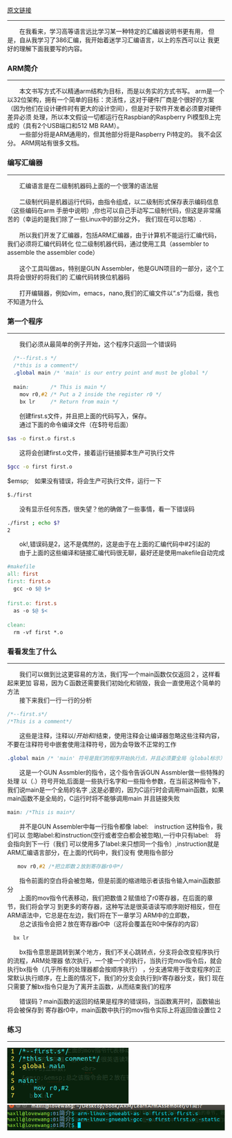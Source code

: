 [原文链接](http://thinkingeek.com/2013/01/09/arm-assembler-raspberry-pi-chapter-1/)

---
&emsp;&emsp;在我看来，学习高等语言远比学习某一种特定的汇编器说明书更有用，
但是，自从我学习了386汇编，我开始着迷学习汇编语言，以上的东西可以让
我更好的理解下面我要写的内容。

### ARM简介
---
&emsp;&emsp;本文书写方式不以精通arm结构为目标，而是以务实的方式书写。
arm是一个以32位架构，拥有一个简单的目标：灵活性，这对于硬件厂商是个很好的方案
（因为他们在设计硬件时有更大的设计空间），但是对于软件开发者必须要对硬件差异必须
处理，所以本文假设一切都运行在Raspbian的Raspberry
Pi模型B上完成的（具有2个USB端口和512 MB RAM）。  <br>
&emsp;&emsp;一些部分将是ARM通用的，但其他部分将是Raspberry Pi特定的。
我不会区分。 ARM网站有很多文档。  <br>

### 编写汇编器
---
&emsp;&emsp;汇编语言是在二级制机器码上面的一个很薄的语法层  <br>
  <br>
&emsp;&emsp;二级制代码是机器运行代码，由指令组成，以二级制形式保存表示编码信息（这些编码在arm
手册中说明）,你也可以自己手动写二级制代码，但这是非常痛苦的（幸运的是我们除了一些Linux中的部分之外，
我们现在可以忽略）.  <br>
  <br>
&emsp;&emsp;所以我们开发了汇编器，包括ARM汇编器，由于计算机不能运行汇编代码，我们必须将汇编代码转化
位二级制机器代码，通过使用工具（assembler to assemble the assembler code）  <br>
  <br>
&emsp;&emsp;这个工具叫做as，特别是GUN Assembler，他是GUN项目的一部分，这个工具将会很好的将我们的
汇编代码转换位机器码  <br>
  <br>
&emsp;&emsp;打开编辑器，例如vim，emacs，nano,我们的汇编文件以“.s”为后缀，我也不知道为什么
  <br>
### 第一个程序
---
&emsp;&emsp;我们必须从最简单的例子开始，这个程序只返回一个错误码  <br>

```css
  /*--first.s */
  /*this is a comment*/
  .global main /* 'main' is our entry point and must be global */

  main:       /* This is main */
    mov r0,#2 /* Put a 2 inside the register r0 */
    bx lr     /* Return from main */
```
&emsp;&emsp;创建first.s文件，并且把上面的代码写入，保存。  <br>
&emsp;&emsp;通过下面的命令编译文件（在$符号后面）  <br>

```bash
$as -o first.o first.s
```
&emsp;&emsp;这将会创建first.o文件，接着运行链接脚本生产可执行文件  <br>
```bash
$gcc -o first first.o
```
$emsp;&emsp;如果没有错误，将会生产可执行文件，运行一下  <br>
```bash
$./first
```
&emsp;&emsp;没有显示任何东西，很失望？他的确做了一些事情，看一下错误码
```bash
./first ; echo $?
2
```
&emsp;&emsp;ok!,错误码是2，这不是偶然的，这是由于在上面的汇编代码中#2引起的  <br>
&emsp;&emsp;由于上面的这些编译和链接汇编代码很无聊，最好还是使用makefile自动完成  <br>
```makefile
#makefile
all: first
first: first.o
  gcc -o $@ $+

first.o: first.s
  as -o $@ $<

clean:
  rm -vf first *.o
```
### 看看发生了什么
---
&emsp;&emsp;我们可以做到比这更容易的方法，我们写一个main函数仅仅返回２，这样看起来更加
容易，因为Ｃ函数还需要我们初始化和销毁，我会一直使用这个简单的方法　　<br>
&emsp;&emsp;接下来我们一行一行的分析　　<br>
```css
/*--first.s*/
/*This is a comment*/
```
&emsp;&emsp;这些是注释，注释以/*开始和*/结束，使用注释会让编译器忽略这些注释内容，
不要在注释符号中嵌套使用注释符号，因为会导致不正常的工作　　<br>
```css
.global main /* 'main' 符号是我们的程序开始执行点，并且必须要全局（global标示）
```
&emsp;&emsp;这是一个GUN Assmbler的指令，这个指令告诉GUN Assmbler做一些特殊的处理
以（.）符号开始,后面是一些执行名字和一些指令参数，在当前这种指令下，我们说main是一个全局的名字
,这是必要的，因为C运行时会调用main函数，如果main函数不是全局的，C运行时将不能够调用main
并且链接失败
```css
main: /*This is main*/
```
&emsp;&emsp;并不是GUN Assembler中每一行指令都像 label:　instruction 这种指令，我们可以
忽略label:和instruction(空行或者空白都会被忽略),一行中只有label:　将会指向到下一行（我们
可以使用多了label:来只想同一个指令）,instruction就是ARM汇编语言部分，在上面的代码中，我们没有
使用指令部分  <br>
```css
　　mov r0,#2 /*把立即数２放到寄存器r0中*/
```
&emsp;&emsp;指令前面的空白将会被忽略，但是前面的缩进暗示者该指令输入main函数部分　　<br>
&emsp;&emsp;上面的mov指令代表移动，我们把数值２赋值给了r0寄存器，在后面的章节，我们将会学习
到更多的寄存器，这种写法是很英语读写顺序刚好相反，但在ARM语法中，它总是在左边，我们将在下一章学习
ARM中的立即数，　　<br>
&emsp;&emsp;总之该指令会把２放在寄存器r0中（这将会覆盖在R0中保存的内容）  <br>

```css
  bx lr
```
&emsp;&emsp;bx指令意思是跳转到某个地方，我们不关心跳转点，分支将会改变程序执行的流程，ARM处理器
依次执行，一个接一个的执行，当执行完mov指令后，就会执行bx指令（几乎所有的处理器都会按顺序执行）
，分支通常用于改变程序的正常默认执行顺序，在上面的情况下，我们的分支会执行到lr寄存器分支，我们
现在只需要了解bx指令只是为了离开主函数，从而结束我们的程序　　<br>

&emsp;&emsp;错误码？main函数的返回的结果是程序的错误码，当函数离开时，函数输出将会被保存到
寄存器r0中，main函数中执行的mov指令实际上将返回值设置位２  <br>

### 练习
---
![](first_s)
![](compile_and_link.png)
